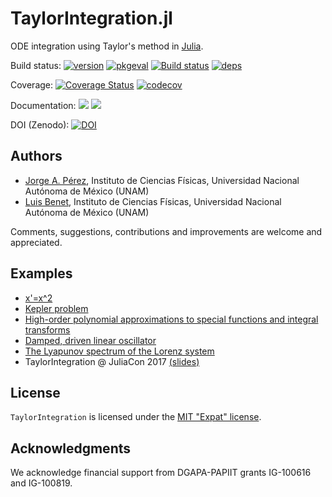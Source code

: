 # TaylorIntegration.jl

ODE integration using Taylor's method in [Julia](http://julialang.org).

Build status:
[![version](https://juliahub.com/docs/General/TaylorIntegration/stable/version.svg)](https://juliahub.com/ui/Packages/General/TaylorIntegration) [![pkgeval](https://juliahub.com/docs/General/TaylorIntegration/stable/pkgeval.svg)](https://juliahub.com/ui/Packages/General/TaylorIntegration) [![Build status](https://github.com/PerezHz/TaylorIntegration.jl/workflows/CI/badge.svg)](https://github.com/PerezHz/TaylorIntegration.jl/actions) [![deps](https://juliahub.com/docs/General/TaylorIntegration/stable/deps.svg)](https://juliahub.com/ui/Packages/General/TaylorIntegration?t=2)

Coverage:
[![Coverage Status](https://coveralls.io/repos/github/PerezHz/TaylorIntegration.jl/badge.svg?branch=main)](https://coveralls.io/github/PerezHz/TaylorIntegration.jl?branch=main) [![codecov](https://codecov.io/gh/PerezHz/TaylorIntegration.jl/branch/main/graph/badge.svg)](https://codecov.io/gh/PerezHz/TaylorIntegration.jl)

Documentation:
[![](https://img.shields.io/badge/docs-latest-blue.svg)](https://PerezHz.github.io/TaylorIntegration.jl/latest) [![](https://img.shields.io/badge/docs-stable-blue.svg)](https://PerezHz.github.io/TaylorIntegration.jl/stable)

DOI (Zenodo):
[![DOI](https://zenodo.org/badge/DOI/10.5281/zenodo.2562352.svg)](https://doi.org/10.5281/zenodo.2562352)

## Authors

- [Jorge A. Pérez](https://github.com/PerezHz),
Instituto de Ciencias Físicas, Universidad Nacional Autónoma de México (UNAM)
- [Luis Benet](http://www.cicc.unam.mx/~benet/),
Instituto de Ciencias Físicas, Universidad Nacional Autónoma de México (UNAM)

Comments, suggestions, contributions and improvements are welcome and appreciated.

## Examples

+ [x'=x^2](http://nbviewer.jupyter.org/github/PerezHz/TaylorIntegration.jl/blob/main/examples/x-dot-equals-x-squared.ipynb)
+ [Kepler problem](http://nbviewer.jupyter.org/github/PerezHz/TaylorIntegration.jl/blob/main/examples/Kepler-problem.ipynb)
+ [High-order polynomial approximations to special functions and integral transforms](http://nbviewer.jupyter.org/github/PerezHz/TaylorIntegration.jl/blob/main/examples/Polynomial-approx-special-functions-integral-transforms.ipynb)
+ [Damped, driven linear oscillator](http://nbviewer.jupyter.org/github/PerezHz/TaylorIntegration.jl/blob/main/examples/Damped-driven-linear-oscillator.ipynb)
+ [The Lyapunov spectrum of the Lorenz system](http://nbviewer.jupyter.org/github/PerezHz/TaylorIntegration.jl/blob/main/examples/Lorenz-Lyapunov-spectrum.ipynb)
+ TaylorIntegration @ JuliaCon 2017 [(slides)](http://nbviewer.jupyter.org/format/slides/github/PerezHz/TaylorIntegration.jl/blob/main/examples/JuliaCon2017/TaylorIntegration_JuliaCon.ipynb)

## License

`TaylorIntegration` is licensed under the [MIT "Expat" license](./LICENSE.md).

## Acknowledgments

We acknowledge financial support from DGAPA-PAPIIT grants IG-100616 and IG-100819.
